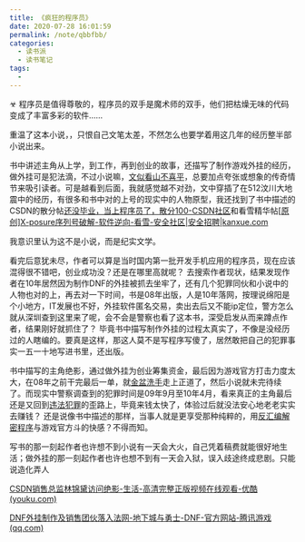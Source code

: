 ```yaml
---
title: 《疯狂的程序员》
date: 2020-07-28 16:01:59
permalink: /note/qbbfbb/
categories: 
  - 读书派
  - 读书笔记
tags: 
  - 
---
```


☣ 程序员是值得尊敬的，程序员的双手是魔术师的双手，他们把枯燥无味的代码变成了丰富多彩的软件……

​		重温了这本小说，，只恨自己文笔太差，不然怎么也要学着用这几年的经历整半部小说出来。

​		书中讲述主角从上学，到工作，再到创业的故事，还描写了制作游戏外挂的经历，做外挂可是犯法滴，不过小说嘛，[文似看山不喜平](https://www.zhihu.com/search?q=文似看山不喜平&search_source=Entity&hybrid_search_source=Entity&hybrid_search_extra={"sourceType"%3A"answer"%2C"sourceId"%3A2911714719})，总要加点夸张或想象的传奇情节来吸引读者。可是越看到后面，我就感觉越不对劲，文中穿插了在512汶川大地震中的经历，有很多和书中对的上号的现实中的人物原型，我还找到了书中描述的CSDN的散分帖[还没毕业，当上程序员了，散分100-CSDN社区](https://bbs.csdn.net/topics/60233112?spm=1001.2014.3001.6377)和看雪精华帖[[原创\]X-posure序列号破解-软件逆向-看雪-安全社区|安全招聘|kanxue.com](https://bbs.kanxue.com/thread-16184.htm)

我意识里认为这不是小说，而是纪实文学。

​		看完后意犹未尽，作者可以算是当时国内第一批开发手机应用的程序员，现在应该混得很不错吧，创业成功没？还是在哪里高就呢？ 去搜索作者现状，结果发现作者在10年居然因为制作DNF的外挂被抓去坐牢了，还有几个犯罪同伙和小说中的人物也对的上，再去对一下时间，书是08年出版，人是10年落网，按理说绵阳是个小地方，IT发展也不好，外挂软件匿名交易，卖出去后又不能ip定位，警方怎么就从深圳查到这里来了呢，会不会是警察也看了这本书，深受启发从而来蹲点作者，结果刚好就抓住了？ 毕竟书中描写制作外挂的过程太真实了，不像是没经历过的人瞎编的。要真是这样，那这人莫不是写程序写傻了，居然敢把自己的犯罪事实一五一十地写进书里，还出版。

​		书中描写的主角绝影，通过做外挂为创业筹集资金，最后因为游戏官方打击力度太大，在08年之前干完最后一单，就[金盆洗手](https://www.zhihu.com/search?q=金盆洗手&search_source=Entity&hybrid_search_source=Entity&hybrid_search_extra={"sourceType"%3A"answer"%2C"sourceId"%3A2911714719})走上正道了，然后小说就未完待续了。而现实中警察调查到的犯罪时间是09年9月至10年4月，看来真正的主角最后还是又回到[违法犯罪](https://www.zhihu.com/search?q=违法犯罪&search_source=Entity&hybrid_search_source=Entity&hybrid_search_extra={"sourceType"%3A"answer"%2C"sourceId"%3A2911714719})的歪路上，毕竟来钱太快了，体验过后就没法安心地老老实实去赚钱？ 还是说像书中描述的那样，当事人就是更享受那种纯粹的，用[反汇编解密程序](https://www.zhihu.com/search?q=反汇编解密程序&search_source=Entity&hybrid_search_source=Entity&hybrid_search_extra={"sourceType"%3A"answer"%2C"sourceId"%3A2911714719})与游戏官方斗的快感？不得而知。

​		写书的那一刻起作者也许想不到小说有一天会大火，自己凭着稿费就能很好地生活；做外挂的那一刻起作者也许也想不到有一天会入狱，误入歧途终成悲剧。只能说造化弄人

[CSDN销售总监林锦黛访问绝影-生活-高清完整正版视频在线观看-优酷 (youku.com)](https://v.youku.com/v_show/id_XNTk0NDYyMzY=.html?from=s7.8-1.2&rfer=seo_operation.liuxiao.liux_00003303_3000_Qzu6ve_19042900)

[DNF外挂制作及销售团伙落入法网-地下城与勇士-DNF-官方网站-腾讯游戏 (qq.com)](https://dnf.qq.com/webplat/info/news_version3/119/495/498/m397/201005/13142.shtml)